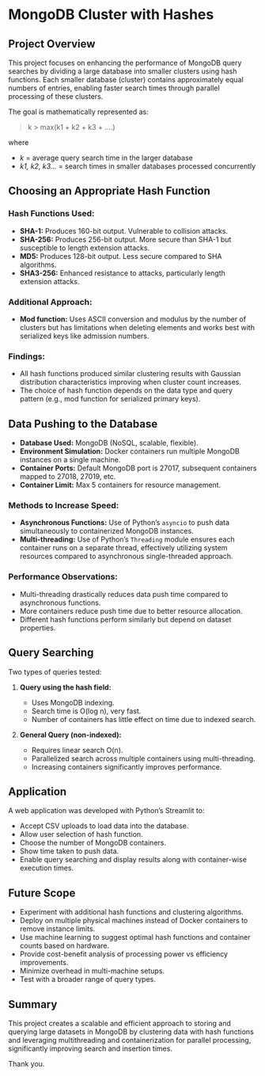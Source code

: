 # MongoDB Cluster with Hashes

## Project Overview
This project focuses on enhancing the performance of MongoDB query searches by dividing a large database into smaller clusters using hash functions. Each smaller database (cluster) contains approximately equal numbers of entries, enabling faster search times through parallel processing of these clusters.

The goal is mathematically represented as:

> k > max(k1 + k2 + k3 + ....)  

where  
- *k* = average query search time in the larger database  
- *k1, k2, k3…* = search times in smaller databases processed concurrently

## Choosing an Appropriate Hash Function

### Hash Functions Used:
- **SHA-1:** Produces 160-bit output. Vulnerable to collision attacks.
- **SHA-256:** Produces 256-bit output. More secure than SHA-1 but susceptible to length extension attacks.
- **MD5:** Produces 128-bit output. Less secure compared to SHA algorithms.
- **SHA3-256:** Enhanced resistance to attacks, particularly length extension attacks.

### Additional Approach:
- **Mod function:** Uses ASCII conversion and modulus by the number of clusters but has limitations when deleting elements and works best with serialized keys like admission numbers.

### Findings:
- All hash functions produced similar clustering results with Gaussian distribution characteristics improving when cluster count increases.
- The choice of hash function depends on the data type and query pattern (e.g., mod function for serialized primary keys).

## Data Pushing to the Database

- **Database Used:** MongoDB (NoSQL, scalable, flexible).
- **Environment Simulation:** Docker containers run multiple MongoDB instances on a single machine.
- **Container Ports:** Default MongoDB port is 27017, subsequent containers mapped to 27018, 27019, etc.
- **Container Limit:** Max 5 containers for resource management.

### Methods to Increase Speed:
- **Asynchronous Functions:** Use of Python’s `asyncio` to push data simultaneously to containerized MongoDB instances.
- **Multi-threading:** Use of Python’s `Threading` module ensures each container runs on a separate thread, effectively utilizing system resources compared to asynchronous single-threaded approach.

### Performance Observations:
- Multi-threading drastically reduces data push time compared to asynchronous functions.
- More containers reduce push time due to better resource allocation.
- Different hash functions perform similarly but depend on dataset properties.

## Query Searching

Two types of queries tested:

1. **Query using the hash field:**  
   - Uses MongoDB indexing.
   - Search time is O(log n), very fast.
   - Number of containers has little effect on time due to indexed search.

2. **General Query (non-indexed):**  
   - Requires linear search O(n).
   - Parallelized search across multiple containers using multi-threading.
   - Increasing containers significantly improves performance.

## Application

A web application was developed with Python’s Streamlit to:

- Accept CSV uploads to load data into the database.
- Allow user selection of hash function.
- Choose the number of MongoDB containers.
- Show time taken to push data.
- Enable query searching and display results along with container-wise execution times.

## Future Scope

- Experiment with additional hash functions and clustering algorithms.
- Deploy on multiple physical machines instead of Docker containers to remove instance limits.
- Use machine learning to suggest optimal hash functions and container counts based on hardware.
- Provide cost-benefit analysis of processing power vs efficiency improvements.
- Minimize overhead in multi-machine setups.
- Test with a broader range of query types.

## Summary

This project creates a scalable and efficient approach to storing and querying large datasets in MongoDB by clustering data with hash functions and leveraging multithreading and containerization for parallel processing, significantly improving search and insertion times.

Thank you.
